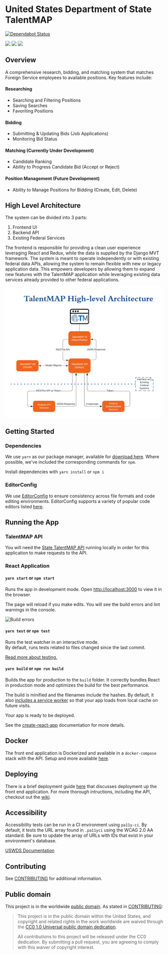 # United States Department of State TalentMAP

[![Dependabot Status](https://api.dependabot.com/badges/status?host=github&repo=MetaPhase-Consulting/State-TalentMAP)](https://dependabot.com)

<a href="https://circleci.com/gh/MetaPhase-Consulting/State-TalentMAP/" alt="Build Status">
        <img src="https://circleci.com/gh/MetaPhase-Consulting/State-TalentMAP.svg?style=shield" /></a>
<a href="https://codeclimate.com/github/MetaPhase-Consulting/State-TalentMAP/coverage" alt="Test Coverage">
        <img src="https://codeclimate.com/github/MetaPhase-Consulting/State-TalentMAP/badges/coverage.svg" /></a>
<a href="https://codeclimate.com/github/MetaPhase-Consulting/State-TalentMAP" alt="Code Climate">
        <img src="https://codeclimate.com/github/MetaPhase-Consulting/State-TalentMAP/badges/gpa.svg" /></a>


## Overview

A comprehensive research, bidding, and matching system that matches Foreign Service employees to available positions. Key features include:
#### Researching
- Searching and Filtering Positions
- Saving Searches
- Favoriting Positions
#### Bidding
- Submitting & Updating Bids (Job Applications)
- Monitoring Bid Status
#### Matching (Currently Under Development)
- Candidate Ranking
- Ability to Progress Candidate Bid (Accept or Reject)
#### Position Management (Future Development)
- Ability to Manage Positions for Bidding (Create, Edit, Delete)

## High Level Architecture
The system can be divided into 3 parts:
1) Frontend UI
2) Backend API
3) Existing Federal Services

The frontend is responsible for providing a clean user experience leveraging React and Redux, while the data is supplied by the Django MVT framework. The system is meant to operate independently or with existing federal data APIs, allowing the system to remain flexible with new or legacy application data. This empowers developers by allowing them to expand new features with the TalentMAP application while leveraging existing data services already provided to other federal applications.

<img src="./architecture-diagram.png" alt="Architecture Diagram">

## Getting Started

### Dependencies

We use `yarn` as our package manager, available for [download here](https://yarnpkg.com/).  Where possible, we've included the corresponding commands for `npm`.

Install dependencies with `yarn install` or `npm i`

### EditorConfig

We use [EditorConfig](http://editorconfig.org/) to ensure consistency across file formats and code editing environments.  EditorConfig supports a variety of popular code editors listed [here](http://editorconfig.org/#download).

## Running the App

### TalentMAP API

You will need the [State TalentMAP API](https://github.com/USStateDept/State-TalentMAP-API) running locally in order for this application to make requests to the API.

### React Application

#### `yarn start` or `npm start`

Runs the app in development mode.  Open [http://localhost:3000](http://localhost:3000) to view it in the browser.

The page will reload if you make edits.  You will see the build errors and lint warnings in the console.

<img src='https://camo.githubusercontent.com/41678b3254cf583d3186c365528553c7ada53c6e/687474703a2f2f692e696d6775722e636f6d2f466e4c566677362e706e67' width='600' alt='Build errors'>

#### `yarn test` or `npm test`

Runs the test watcher in an interactive mode.<br>
By default, runs tests related to files changed since the last commit.

[Read more about testing.](https://github.com/facebookincubator/create-react-app/blob/master/packages/react-scripts/template/README.md#running-tests)

#### `yarn build` or `npm run build`

Builds the app for production to the `build` folder.  It correctly bundles React in production mode and optimizes the build for the best performance.

The build is minified and the filenames include the hashes.  By default, it also [includes a service worker](https://github.com/facebookincubator/create-react-app/blob/master/packages/react-scripts/template/README.md#making-a-progressive-web-app) so that your app loads from local cache on future visits.

Your app is ready to be deployed.

See the [create-react-app](https://github.com/facebookincubator/create-react-app) documentation for more details.

## Docker

The front end application is Dockerized and available in a `docker-compose` stack with the API.  Setup and more available [here](DOCKER.md).

## Deploying

There is a brief deployment guide [here](deploy/DEPLOY.md) that discusses deployment up the front end application.  For more thorough intructions, including the API, checkout out the [wiki](https://github.com/USStateDept/State-TalentMAP/wiki/Deployment-Guide).

## Accessibility

Accessibility tests can be run in a CI environment using `pa11y-ci`. By default, it tests the URL array found in `.pa11yci` using the WCAG 2.0 AA standard. Be sure to update the array of URLs with IDs that exist in your environment's database.

[USWDS Documentation](https://v1.designsystem.digital.gov/components/) 

## Contributing

See [CONTRIBUTING](CONTRIBUTING.md) for additional information.

## Public domain

This project is in the worldwide [public domain](LICENSE.md). As stated in [CONTRIBUTING](CONTRIBUTING.md):

> This project is in the public domain within the United States, and copyright and related rights in the work worldwide are waived through the [CC0 1.0 Universal public domain dedication](https://creativecommons.org/publicdomain/zero/1.0/).
>
> All contributions to this project will be released under the CC0 dedication. By submitting a pull request, you are agreeing to comply with this waiver of copyright interest.
